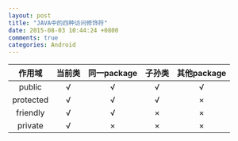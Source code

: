 ```yaml
---
layout: post
title: "JAVA中的四种访问修饰符"
date: 2015-08-03 10:44:24 +0800
comments: true
categories: Android
---
```


| 作用域     | 当前类 | 同一package | 子孙类 | 其他package  |
| :-------: | :---: | :--------: | :---: | :---------: |
| public    |   √   |      √     |   √   |      √      |
| protected |   √   |      √     |   √   |      ×      |
| friendly  |   √   |      √     |   ×   |      ×      |
| private   |   √   |      ×     |   ×   |      ×      |

